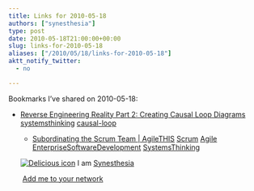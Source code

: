 ```yaml
---
title: Links for 2010-05-18
authors: ["synesthesia"]
type: post
date: 2010-05-18T21:00:00+00:00
slug: links-for-2010-05-18 
aliases: ["/2010/05/18/links-for-2010-05-18"]
aktt_notify_twitter:
  - no

---
```

Bookmarks I&#8217;ve shared on 2010-05-18:

  * [Reverse Engineering Reality Part 2: Creating Causal Loop Diagrams][1] 
    [systemsthinking][2] [causal-loop][3] </li> 
    
      * [Subordinating the Scrum Team | AgileTHIS][4] 
        [Scrum][5] [Agile][6] [EnterpriseSoftwareDevelopment][7] [SystemsThinking][8] </li> </ul> 
        
        <p class="deliciouslink">
          <a href="https://del.icio.us/synesthesia" title="See all my bookmarks on del.icio.us"><img src="https://www.synesthesia.co.uk/images/deliciousicon.jpg" alt="Delicious icon" /></a>&nbsp;I am <a href="https://del.icio.us/synesthesia" title="See all my bookmarks on del.icio.us">Synesthesia</a>
        </p>
        
        <p class="deliciouslink">
          <a href="https://del.icio.us/network?add=synesthesia" title="Add me to your del.icio.us network"><img src="https://www.synesthesia.co.uk/images/add.gif" alt="" /></a>&nbsp;<a href="https://del.icio.us/network?add=synesthesia" title="Add me to your del.icio.us network">Add me to your network</a>
        </p>

 [1]: https://donaldegray.com/reverse-engineering-reality-part-2-creating-causal-loop-diagrams
 [2]: https://delicious.com/synesthesia/systemsthinking
 [3]: https://delicious.com/synesthesia/causal-loop
 [4]: https://agilethis.com/2010/05/17/subordinating-the-scrum-team/#utm_source=feed
 [5]: https://delicious.com/synesthesia/Scrum
 [6]: https://delicious.com/synesthesia/Agile
 [7]: https://delicious.com/synesthesia/EnterpriseSoftwareDevelopment
 [8]: https://delicious.com/synesthesia/SystemsThinking